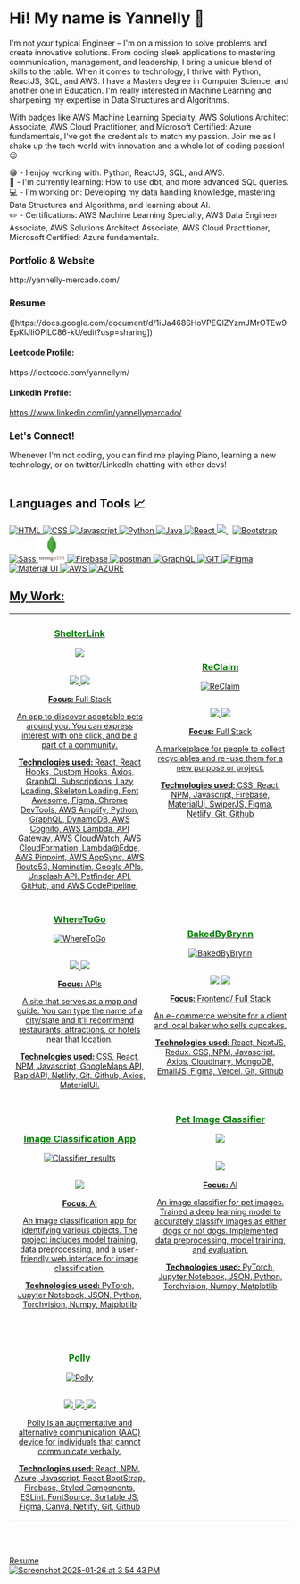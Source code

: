 # Hi! My name is Yannelly 👋 

I'm not your typical Engineer – I'm on a mission to solve problems and create innovative solutions. From coding sleek applications to mastering communication, management, and leadership, I bring a unique blend of skills to the table. When it comes to technology, I thrive with Python, ReactJS, SQL, and AWS. I have a Masters degree in Computer Science, and another one in Education. I'm really interested in Machine Learning and sharpening my expertise in Data Structures and Algorithms.

With badges like AWS Machine Learning Specialty, AWS Solutions Architect Associate, AWS Cloud Practitioner, and Microsoft Certified: Azure fundamentals, I've got the credentials to match my passion. Join me as I shake up the tech world with innovation and a whole lot of coding passion! 😉


😁 - I enjoy working with: Python, ReactJS, SQL, and AWS. <br/>
📜 - I'm currently learning: How to use dbt, and more advanced SQL queries. <br/>
💻 - I'm working on: Developing my data handling knowledge, mastering Data Structures and Algorithms, and learning about AI. <br/>
✏️ - Certifications: AWS Machine Learning Specialty, AWS Data Engineer Associate, AWS Solutions Architect Associate, AWS Cloud Practitioner, Microsoft Certified: Azure fundamentals. <br/>

<h3> Portfolio & Website </h3>
http://yannelly-mercado.com/

<h3> Resume </h3>
([https://docs.google.com/document/d/1iUa468SHoVPEQlZYzmJMrOTEw9EpKlJIiOPlLC86-kU/edit?usp=sharing])

<h4>Leetcode Profile: </h4>
https://leetcode.com/yannellym/

<!---
yannellym/yannellym is a ✨ special ✨ repository because its `README.md` (this file) appears on your GitHub profile.
You can click the Preview link to take a look at your changes.
--->

<h4>LinkedIn Profile: </h4>

https://www.linkedin.com/in/yannellymercado/ 

<h3>Let's Connect!</h3>
 Whenever I'm not coding, you can find me playing Piano, learning a new technology, or on twitter/LinkedIn chatting with other devs! 
 
 <br/>
 <br/>
 


<!-- Languages -->

## Languages and Tools 📈

<p align="left"> 
    <a href="https://www.w3.org/html/" target="_blank"> <img src="https://img.icons8.com/color/48/000000/html-5.png" title="HTML"/> 
    <a href="https://www.w3schools.com/css/" target="_blank"> <img src="https://img.icons8.com/color/48/000000/css3.png" title="CSS"/> 
    <a href="https://developer.mozilla.org/en-US/docs/Web/JavaScript" target="_blank"> <img src="https://img.icons8.com/color/48/000000/javascript.png" title="Javascript"/> </a> 
    <a href="https://www.w3schools.com/css/" target="_blank"> <img src="https://img.icons8.com/color/48/000000/python.png" title="Python"/> 
	    <a href="https://www.w3schools.com/css/" target="_blank"> <img src="https://icons8.com/icon/2572/java" title="Java" />
    <a href="https://getbootstrap.com" target="_blank"> <img src="https://img.icons8.com/office/48/000000/react.png" title="React"/> 
     <a style="padding-right:8px;" href="https://nodejs.org" target="_blank" title="NodeJS"> <img src="https://img.icons8.com/color/48/000000/nodejs.png"/> 
    <a href="https://getbootstrap.com" target="_blank"> <img src="https://img.icons8.com/color/48/000000/bootstrap.png" title="Bootstrap"/> 
    <a href="https://sass.com" target="_blank"> <img src="https://img.icons8.com/color/48/000000/sass.png" title="Sass"/>  
    <a href="https://www.mongodb.com/" target="_blank"> <img src="https://raw.githubusercontent.com/devicons/devicon/master/icons/mongodb/mongodb-original-wordmark.svg" alt="mongodb" width="48" height="48" title="MongoDB"/> 
	<a href="https://firebase.com" target="_blank"> <img src="https://img.icons8.com/color/48/000000/firebase.png" title="Firebase"/>
    <a href="https://postman.com" target="_blank"> <img src="https://www.vectorlogo.zone/logos/getpostman/getpostman-icon.svg" alt="postman" width="45" height="45" title="Postman"/> </a>   
	<a href="https://graphql" target="_blank"> <img src="https://img.icons8.com/color/48/000000/graphql.png" title="GraphQL"/>  
    <a href="https://git-scm.com/" target="_blank"> <img src="https://img.icons8.com/color/48/000000/git.png" title="GIT"/> 
	 <a href="https://figma.com" target="_blank"> <img src="https://img.icons8.com/color/48/000000/figma.png" title="Figma"/> 
	<a href="https://mui.com" target="_blank"> <img src="https://img.icons8.com/color/48/000000/material-ui.png" title="Material UI"/> 	
		<img src="https://img.icons8.com/color/48/000000/amazon-web-services.png" title="AWS"/>
		<img src="https://img.icons8.com/color/48/000000/azure-1.png" title="AZURE"/>
		
	
</p>

<!-- Work-->

<h2 align="left">My Work: </h2>
<div align="center">
    <table>
        <tr>
            <td width="50%">
                <h3 align="center" style="color: green;">ShelterLink</h3>
                <div align="center">
                    <a href="https://github.com/yannellym/ShelterLink">
                        <img src="https://media.giphy.com/media/v1.Y2lkPTc5MGI3NjExdGJyMWNrd3Y0NXdpdXFmMjVvaHk4NmlhbWtyZ3N4azEyNTltMnBsNyZlcD12MV9pbnRlcm5hbF9naWZfYnlfaWQmY3Q9Zw/yHrnW2qeBBHKvM3JyT/giphy.gif" height="100%">
                    </a>
<!-- 		    <a href="https://reclaim-react.firebaseapp.com/" target="_blank">
		    ''
		    </a> -->
                    <br /><br />
                    <p>
			<a href="https://shelterlinkbestfriend.com/" target="_blank">
		    		<img src="https://img.shields.io/badge/-website-green?style=for-the-badge&color=008000" />
		    	</a>
                        <a href="https://github.com/yannellym/ShelterLink" target="_blank">
                            <img src="https://img.shields.io/badge/Repo-red?style=for-the-badge&logo=github" />
                        </a>
                    </p>
		    <p><strong>Focus:</strong> Full Stack</p>
                    <p>An app to discover adoptable pets around you. You can express interest with one click, and be a part of a community.</p>
                    <p><strong>Technologies used:</strong> React, React Hooks, Custom Hooks, Axios, GraphQL Subscriptions, Lazy Loading, Skeleton Loading, Font Awesome, Figma, Chrome DevTools, AWS Amplify, Python, GraphQL, DynamoDB, AWS Cognito, AWS Lambda, API Gateway, AWS CloudWatch, AWS CloudFormation, Lambda@Edge, AWS Pinpoint, AWS AppSync, AWS Route53, Nominatim, Google APIs, Unsplash API, Petfinder API, GitHub, and AWS CodePipeline.</p>
                </div>
            </td>
            <td width="50%">
                <h3 align="center" style="color: green;">ReClaim</h3>
                <div align="center">
                    <a href="https://reclaim-react.firebaseapp.com/">
                        <img src="https://media.giphy.com/media/Rr4o5Ckre2Z8sCpR0d/giphy.gif" alt="ReClaim" height="100%" />
                    </a>
                    <br /><br />
                    <p>
                        <a href="https://github.com/yannellym/reclaim" target="_blank">
                            <img src="https://img.shields.io/badge/Repo-red?style=for-the-badge&logo=github" />
                        </a>
                        <a href="https://reclaim-react.firebaseapp.com/" target="_blank">
                            <img src="https://img.shields.io/badge/-website-green?style=for-the-badge&color=008000" />
                        </a>
                    </p>
		    <p><strong>Focus:</strong> Full Stack</p>
                    <p>A marketplace for people to collect recyclables and re-use them for a new purpose or project.</p>
                    <p><strong>Technologies used:</strong> CSS, React, NPM, Javascript, Firebase, MaterialUi, SwiperJS, Figma, Netlify, Git, Github</p>
			<br/>
			<br/>
			<br/>
			<br/>
                </div>
            </td>
        </tr>
        <tr>
            <td width="50%">
                <h3 align="center" style="color: green;">WhereToGo</h3>
                <div align="center">
                    <a href="https://deft-axolotl-60d6d5.netlify.app/">
                        <img src="https://media.giphy.com/media/5H7yrHim6CXt0kltKE/giphy.gif" alt="WhereToGo" height="100%" />
                    </a>
                    <br /><br />
                    <p>
                        <a href="https://github.com/yannellym/WhereToGo" target="_blank">
                            <img src="https://img.shields.io/badge/Repo-red?style=for-the-badge&logo=github" />
                        </a>
                        <a href="https://deft-axolotl-60d6d5.netlify.app/" target="_blank">
                            <img src="https://img.shields.io/badge/-website-green?style=for-the-badge&color=008000" />
                        </a>
                    </p>
		    <p><strong>Focus:</strong> APIs</p>
                    <p>A site that serves as a map and guide. You can type the name of a city/state and it’ll recommend restaurants, attractions, or hotels near that location.</p>
                    <p><strong>Technologies used:</strong> CSS, React, NPM, Javascript, GoogleMaps API, RapidAPI, Netlify, Git, Github, Axios, MaterialUI.</p>
                </div>
            </td>
            <td width="50%">
                <h3 align="center" style="color: green;">BakedByBrynn</h3>
                <div align="center">
                    <a href="https://bakedbybrynn.vercel.app/">
                        <img src="https://media.giphy.com/media/3PRMCqLVC66veuR2zD/giphy.gif" alt="BakedByBrynn" height="100%" />
                    </a>
                    <br /><br />
                    <p>
                        <a href="https://github.com/yannellym/bakedByBrynn" target="_blank">
                            <img src="https://img.shields.io/badge/Repo-red?style=for-the-badge&logo=github" />
                        </a>
                        <a href="https://bakedbybrynn.vercel.app/" target="_blank">
                            <img src="https://img.shields.io/badge/-website-green?style=for-the-badge&color=008000" />
                        </a>
                    </p>
		    <p><strong>Focus:</strong> Frontend/ Full Stack</p>
                    <p>An e-commerce website for a client and local baker who sells cupcakes.</p>
                    <p><strong>Technologies used:</strong> React, NextJS, Redux, CSS, NPM, Javascript, Axios, Cloudinary, MongoDB, EmailJS, Figma, Vercel, Git, Github</p>
                </div>
            </td>
        </tr>
	<tr>
            <td width="50%">
                <h3 align="center" style="color: green;">Image Classification App</h3>
                <div align="center">
                    <a href="https://github.com/yannellym/ImageClassifier">
                        <img src="https://github.com/yannellym/yannellym/assets/91508647/62bd32b9-bb7b-498d-9093-fce7d66b34a9" alt="Classifier_results" height="100%" />
                    </a>
                    <br /><br />
                    <p>
                        <a href="https://github.com/yannellym/ImageClassifier" target="_blank">
                            <img src="https://img.shields.io/badge/Repo-red?style=for-the-badge&logo=github" />
                        </a>
                    </p>
		    <p><strong>Focus:</strong> AI </p>
                    <p>An image classification app for identifying various objects. The project includes model training, data preprocessing, and a user-friendly web interface for image classification.</p>
                    <p><strong>Technologies used:</strong> PyTorch, Jupyter Notebook, JSON, Python, Torchvision, Numpy, Matplotlib</p>
                </div>
            </td>
            <td width="50%">
                <h3 align="center" style="color: green;">Pet Image Classifier</h3>
                <div align="center">
                    <a href="https://github.com/yannellym/pet_image_classifier">
                        <img src="https://github.com/yannellym/yannellym/assets/91508647/b838f72b-c12d-4e00-823c-da2c830ecb9c"/>
                    </a>
                    <br /><br />
                    <p>
                        <a href="https://github.com/yannellym/pet_image_classifier" target="_blank">
                            <img src="https://img.shields.io/badge/Repo-red?style=for-the-badge&logo=github" />
                        </a>
                    </p>
		    <p><strong>Focus:</strong> AI </p>
                    <p>An image classifier for pet images. Trained a deep learning model to accurately classify images as either dogs or not dogs. Implemented data preprocessing, model training, and evaluation.</p>
                    <p><strong>Technologies used:</strong> </strong> PyTorch, Jupyter Notebook, JSON, Python, Torchvision, Numpy, Matplotlib</p>
			<br/>
			<br/>
			<br/>
			<br/>
                </div>
            </td>
        </tr>
        <tr>
            <td width="50%">
                <h3 align="center" style="color: green;">Polly</h3>
                <div align="center">
                    <a href="https://originalpollyapp.netlify.app">
                        <img src="https://media.giphy.com/media/8VNS16lrTj0PQMMFgt/giphy.gif" alt="Polly" height="90%" />
                    </a>
                    <br /><br />
                    <p>
                        <a href="https://github.com/yannellym/AAC_device" target="_blank">
                            <img src="https://img.shields.io/badge/Repo-red?style=for-the-badge&logo=github" />
                        </a>
                        <a href="https://originalpollyapp.netlify.app" target="_blank">
                            <img src="https://img.shields.io/badge/-Live APP-green?style=for-the-badge&color=008000" />
                        </a>
                        <a href="https://azurepollyapp.netlify.app" target="_blank">
                            <img src="https://img.shields.io/badge/-APP WITH AZURE-green?style=for-the-badge&color=008000" />
                        </a>
                    </p>
                    <p>Polly is an augmentative and alternative communication (AAC) device for individuals that cannot communicate verbally.</p>
                    <p><strong>Technologies used:</strong> React, NPM, Azure, Javascript, React BootStrap, Firebase, Styled Components, ESLint, FontSource, Sortable JS, Figma, Canva, Netlify, Git, Github</p>
                </div>
            </td>
        </tr>
    </table>
</div>


<br />
<br />
																	       

Resume<br />
![Screenshot 2025-01-26 at 3 54 43 PM](https://github.com/user-attachments/assets/18da3d9b-e25c-4e36-8e07-9646d57fc8fd)

